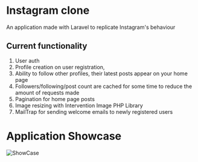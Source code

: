 # Instagram clone
  An application made with Laravel to replicate Instagram's behaviour

## Current functionality
  1. User auth
  2. Profile creation on user registration, 
  3. Ability to follow other profiles, their latest posts appear on your home page 
  4. Followers/following/post count are cached for some time to reduce the amount of requests made
  5. Pagination for home page posts
  6. Image resizing with Intervention Image PHP Library
  7. MailTrap for sending welcome emails to newly registered users


# Application Showcase
![ShowCase](ShowCase.gif)